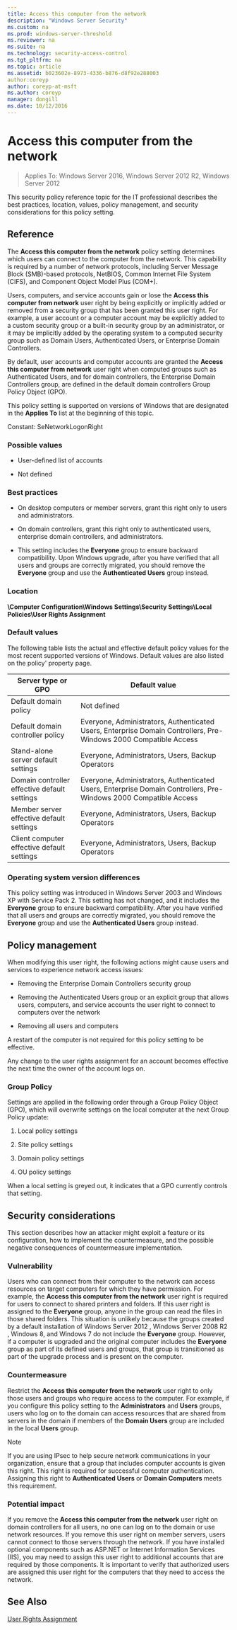 ```yaml
---
title: Access this computer from the network
description: "Windows Server Security"
ms.custom: na
ms.prod: windows-server-threshold
ms.reviewer: na
ms.suite: na
ms.technology: security-access-control
ms.tgt_pltfrm: na
ms.topic: article
ms.assetid: b023602e-8973-4336-b876-d8f92e288003
author:coreyp
author: coreyp-at-msft
ms.author: coreyp
manager: dongill
ms.date: 10/12/2016
---
```

# Access this computer from the network

>Applies To: Windows Server 2016, Windows Server 2012 R2, Windows Server 2012

This security policy reference topic for the IT professional describes the best practices, location, values, policy management, and security considerations for this policy setting.  
  
## Reference  
The **Access this computer from the network** policy setting determines which users can connect to the computer from the network. This capability is required by a number of network protocols, including Server Message Block (SMB)-based protocols, NetBIOS, Common Internet File System (CIFS), and Component Object Model Plus (COM+).  
  
Users, computers, and service accounts gain or lose the **Access this computer from network** user right by being explicitly or implicitly added or removed from a security group that has been granted this user right. For example, a user account or a computer account may be explicitly added to a custom security group or a built-in security group by an administrator, or it may be implicitly added by the operating system to a computed security group such as Domain Users, Authenticated Users, or Enterprise Domain Controllers.  
  
By default, user accounts and computer accounts are granted the **Access this computer from network** user right when computed groups such as Authenticated Users, and for domain controllers, the Enterprise Domain Controllers group, are defined in the default domain controllers Group Policy Object (GPO).  
  
This policy setting is supported on versions of Windows that are designated in the **Applies To** list at the beginning of this topic.  
  
Constant: SeNetworkLogonRight  
  
### Possible values  
  
-   User-defined list of accounts  
  
-   Not defined  
  
### Best practices  
  
-   On desktop computers or member servers, grant this right only to users and administrators.  
  
-   On domain controllers, grant this right only to authenticated users, enterprise domain controllers, and administrators.  
  
-   This setting includes the **Everyone** group to ensure backward compatibility. Upon Windows upgrade, after you have verified that all users and groups are correctly migrated, you should remove the **Everyone** group and use the **Authenticated Users** group instead.  
  
### Location  
**\Computer Configuration\Windows Settings\Security Settings\Local Policies\User Rights Assignment**  
  
### Default values  
The following table lists the actual and effective default policy values for the most recent supported versions of Windows. Default values are also listed on the policy' property page.  
  
|Server type or GPO|Default value|  
|-----------|---------|  
|Default domain policy|Not defined|  
|Default domain controller policy|Everyone, Administrators, Authenticated Users, Enterprise Domain Controllers, Pre-Windows 2000 Compatible Access|  
|Stand-alone server default settings|Everyone, Administrators, Users, Backup Operators|  
|Domain controller effective default settings|Everyone, Administrators, Authenticated Users, Enterprise Domain Controllers, Pre-Windows 2000 Compatible Access|  
|Member server effective default settings|Everyone, Administrators, Users, Backup Operators|  
|Client computer effective default settings|Everyone, Administrators, Users, Backup Operators|  
  
### Operating system version differences  
This policy setting was introduced in Windows Server 2003 and Windows XP with Service Pack 2. This setting has not changed, and it includes the **Everyone** group to ensure backward compatibility. After you have verified that all users and groups are correctly migrated, you should remove the **Everyone** group and use the **Authenticated Users** group instead.  
  
## Policy management  
When modifying this user right, the following actions might cause users and services to experience network access issues:  
  
-   Removing the Enterprise Domain Controllers security group  
  
-   Removing the Authenticated Users group or an explicit group that allows users, computers, and service accounts the user right to connect to computers over the network  
  
-   Removing all users and computers  
  
A restart of the computer is not required for this policy setting to be effective.  
  
Any change to the user rights assignment for an account becomes effective the next time the owner of the account logs on.  
  
### Group Policy  
Settings are applied in the following order through a Group Policy Object (GPO), which will overwrite settings on the local computer at the next Group Policy update:  
  
1.  Local policy settings  
  
2.  Site policy settings  
  
3.  Domain policy settings  
  
4.  OU policy settings  
  
When a local setting is greyed out, it indicates that a GPO currently controls that setting.  
  
## Security considerations  
This section describes how an attacker might exploit a feature or its configuration, how to implement the countermeasure, and the possible negative consequences of countermeasure implementation.  
  
### Vulnerability  
Users who can connect from their computer to the network can access resources on target computers for which they have permission. For example, the **Access this computer from the network** user right is required for users to connect to shared printers and folders. If this user right is assigned to the **Everyone** group, anyone in the group can read the files in those shared folders. This situation is unlikely because the groups created by a default installation of  Windows Server 2012 ,  Windows Server 2008 R2 , Windows 8, and  Windows 7  do not include the **Everyone** group. However, if a computer is upgraded and the original computer includes the **Everyone** group as part of its defined users and groups, that group is transitioned as part of the upgrade process and is present on the computer.  
  
### Countermeasure  
Restrict the **Access this computer from the network** user right to only those users and groups who require access to the computer. For example, if you configure this policy setting to the **Administrators** and **Users** groups, users who log on to the domain can access resources that are shared from servers in the domain if members of the **Domain Users** group are included in the local **Users** group.  
  
> [!NOTE]  
> If you are using IPsec to help secure network communications in your organization, ensure that a group that includes computer accounts is given this right. This right is required for successful computer authentication. Assigning this right to **Authenticated Users** or **Domain Computers** meets this requirement.  
  
### Potential impact  
If you remove the **Access this computer from the network** user right on domain controllers for all users, no one can log on to the domain or use network resources. If you remove this user right on member servers, users cannot connect to those servers through the network. If you have installed optional components such as ASP.NET or Internet Information Services (IIS), you may need to assign this user right to additional accounts that are required by those components. It is important to verify that authorized users are assigned this user right for the computers that they need to access the network.  
  
## See Also  
[User Rights Assignment](user-rights-assignment.md)  
  


